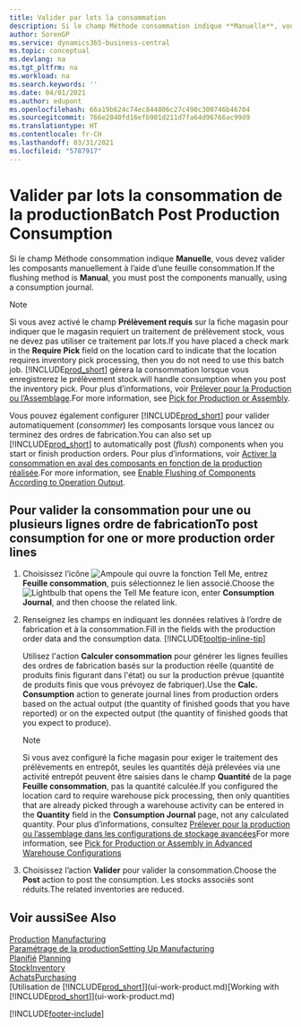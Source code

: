 ```yaml
---
title: Valider par lots la consommation
description: Si le champ Méthode consommation indique **Manuelle**, vous devez valider les composants manuellement à l’aide d’une feuille consommation.
author: SorenGP
ms.service: dynamics365-business-central
ms.topic: conceptual
ms.devlang: na
ms.tgt_pltfrm: na
ms.workload: na
ms.search.keywords: ''
ms.date: 04/01/2021
ms.author: edupont
ms.openlocfilehash: 66a19b624c74ec844806c27c490c300746b46704
ms.sourcegitcommit: 766e2840fd16efb901d211d7fa64d96766ac99d9
ms.translationtype: HT
ms.contentlocale: fr-CH
ms.lasthandoff: 03/31/2021
ms.locfileid: "5787917"
---
```

# <a name="batch-post-production-consumption"></a><span data-ttu-id="87e7e-103">Valider par lots la consommation de la production</span><span class="sxs-lookup"><span data-stu-id="87e7e-103">Batch Post Production Consumption</span></span>

<span data-ttu-id="87e7e-104">Si le champ Méthode consommation indique **Manuelle**, vous devez valider les composants manuellement à l’aide d’une feuille consommation.</span><span class="sxs-lookup"><span data-stu-id="87e7e-104">If the flushing method is **Manual**, you must post the components manually, using a consumption journal.</span></span>  

>[!NOTE]
> <span data-ttu-id="87e7e-105">Si vous avez activé le champ **Prélèvement requis** sur la fiche magasin pour indiquer que le magasin requiert un traitement de prélèvement stock, vous ne devez pas utiliser ce traitement par lots.</span><span class="sxs-lookup"><span data-stu-id="87e7e-105">If you have placed a check mark in the **Require Pick** field on the location card to indicate that the location requires inventory pick processing, then you do not need to use this batch job.</span></span> [!INCLUDE[prod_short](includes/prod_short.md)] <span data-ttu-id="87e7e-106">gérera la consommation lorsque vous enregistrerez le prélèvement stock.</span><span class="sxs-lookup"><span data-stu-id="87e7e-106">will handle consumption when you post the inventory pick.</span></span> <span data-ttu-id="87e7e-107">Pour plus d’informations, voir [Prélever pour la Production ou l’Assemblage](warehouse-how-to-pick-for-production.md#to-pick-components-in-basic-warehouse-configurations).</span><span class="sxs-lookup"><span data-stu-id="87e7e-107">For more information, see [Pick for Production or Assembly](warehouse-how-to-pick-for-production.md#to-pick-components-in-basic-warehouse-configurations).</span></span> 

<span data-ttu-id="87e7e-108">Vous pouvez également configurer [!INCLUDE[prod_short](includes/prod_short.md)] pour valider automatiquement (*consommer*) les composants lorsque vous lancez ou terminez des ordres de fabrication.</span><span class="sxs-lookup"><span data-stu-id="87e7e-108">You can also set up [!INCLUDE[prod_short](includes/prod_short.md)] to automatically post (*flush*) components when you start or finish production orders.</span></span> <span data-ttu-id="87e7e-109">Pour plus d’informations, voir [Activer la consommation en aval des composants en fonction de la production réalisée](production-how-to-flush-components-according-to-operation-output.md).</span><span class="sxs-lookup"><span data-stu-id="87e7e-109">For more information, see [Enable Flushing of Components According to Operation Output](production-how-to-flush-components-according-to-operation-output.md).</span></span>

## <a name="to-post-consumption-for-one-or-more-production-order-lines"></a><span data-ttu-id="87e7e-110">Pour valider la consommation pour une ou plusieurs lignes ordre de fabrication</span><span class="sxs-lookup"><span data-stu-id="87e7e-110">To post consumption for one or more production order lines</span></span>

1.  <span data-ttu-id="87e7e-111">Choisissez l’icône ![Ampoule qui ouvre la fonction Tell Me](media/ui-search/search_small.png "Dites-moi ce que vous voulez faire"), entrez **Feuille consommation**, puis sélectionnez le lien associé.</span><span class="sxs-lookup"><span data-stu-id="87e7e-111">Choose the ![Lightbulb that opens the Tell Me feature](media/ui-search/search_small.png "Tell me what you want to do") icon, enter **Consumption Journal**, and then choose the related link.</span></span>  
2.  <span data-ttu-id="87e7e-112">Renseignez les champs en indiquant les données relatives à l’ordre de fabrication et à la consommation.</span><span class="sxs-lookup"><span data-stu-id="87e7e-112">Fill in the fields with the production order data and the consumption data.</span></span> [!INCLUDE[tooltip-inline-tip](includes/tooltip-inline-tip_md.md)]  

    <span data-ttu-id="87e7e-113">Utilisez l'action **Calculer consommation** pour générer les lignes feuilles des ordres de fabrication basés sur la production réelle (quantité de produits finis figurant dans l'état) ou sur la production prévue (quantité de produits finis que vous prévoyez de fabriquer).</span><span class="sxs-lookup"><span data-stu-id="87e7e-113">Use the **Calc. Consumption** action to generate journal lines from production orders based on the actual output (the quantity of finished goods that you have reported) or on the expected output (the quantity of finished goods that you expect to produce).</span></span>

    > [!NOTE]
    > <span data-ttu-id="87e7e-114">Si vous avez configuré la fiche magasin pour exiger le traitement des prélèvements en entrepôt, seules les quantités déjà prélevées via une activité entrepôt peuvent être saisies dans le champ **Quantité** de la page **Feuille consommation**, pas la quantité calculée.</span><span class="sxs-lookup"><span data-stu-id="87e7e-114">If you configured the location card to require warehouse pick processing, then only quantities that are already picked through a warehouse activity can be entered in the **Quantity** field in the **Consumption Journal** page, not any calculated quantity.</span></span> <span data-ttu-id="87e7e-115">Pour plus d’informations, consultez [Prélever pour la production ou l’assemblage dans les configurations de stockage avancées](warehouse-how-to-pick-for-internal-operations-in-advanced-warehousing.md)</span><span class="sxs-lookup"><span data-stu-id="87e7e-115">For more information, see [Pick for Production or Assembly in Advanced Warehouse Configurations](warehouse-how-to-pick-for-internal-operations-in-advanced-warehousing.md)</span></span>

3.  <span data-ttu-id="87e7e-116">Choisissez l’action **Valider** pour valider la consommation.</span><span class="sxs-lookup"><span data-stu-id="87e7e-116">Choose the **Post** action to post the consumption.</span></span> <span data-ttu-id="87e7e-117">Les stocks associés sont réduits.</span><span class="sxs-lookup"><span data-stu-id="87e7e-117">The related inventories are reduced.</span></span>



## <a name="see-also"></a><span data-ttu-id="87e7e-118">Voir aussi</span><span class="sxs-lookup"><span data-stu-id="87e7e-118">See Also</span></span>

<span data-ttu-id="87e7e-119">[Production](production-manage-manufacturing.md)  </span><span class="sxs-lookup"><span data-stu-id="87e7e-119">[Manufacturing](production-manage-manufacturing.md)  </span></span>  
[<span data-ttu-id="87e7e-120">Paramétrage de la production</span><span class="sxs-lookup"><span data-stu-id="87e7e-120">Setting Up Manufacturing</span></span>](production-configure-production-processes.md)  
<span data-ttu-id="87e7e-121">[Planifié](production-planning.md)    </span><span class="sxs-lookup"><span data-stu-id="87e7e-121">[Planning](production-planning.md)    </span></span>  
[<span data-ttu-id="87e7e-122">Stock</span><span class="sxs-lookup"><span data-stu-id="87e7e-122">Inventory</span></span>](inventory-manage-inventory.md)  
[<span data-ttu-id="87e7e-123">Achats</span><span class="sxs-lookup"><span data-stu-id="87e7e-123">Purchasing</span></span>](purchasing-manage-purchasing.md)  
<span data-ttu-id="87e7e-124">[Utilisation de [!INCLUDE[prod_short](includes/prod_short.md)]](ui-work-product.md)</span><span class="sxs-lookup"><span data-stu-id="87e7e-124">[Working with [!INCLUDE[prod_short](includes/prod_short.md)]](ui-work-product.md)</span></span>


[!INCLUDE[footer-include](includes/footer-banner.md)]
